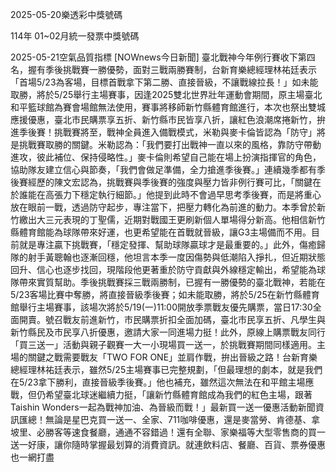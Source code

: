 
2025-05-20樂透彩中獎號碼

                                
114年 01~02月統一發票中獎號碼
                             
2025-05-21空氣品質指標
                              [NOWnews今日新聞] 臺北戰神今年例行賽收下第四名，握有季後挑戰賽一勝優勢，面對三戰兩勝賽制，台新育樂總經理林祐廷表示「首場5/23為客場，目標首戰拿下第二勝、直接晉級，不讓戰線拉長！」如未能取勝，將於5/25舉行主場賽事，因逢2025雙北世界壯年運動會期間，原主場臺北和平籃球館為賽會場館無法使用，賽事將移師新竹縣體育館進行，本次也祭出雙城應援優惠，臺北市民購票享五折、新竹縣市民皆享八折，讓紅色浪潮席捲新竹，拚進季後賽！挑戰賽將至，戰神全員進入備戰模式，米勒與麥卡倫皆認為「防守」將是挑戰賽取勝的關鍵。米勒認為：「我們要打出戰神一直以來的風格，靠防守帶動進攻，彼此補位、保持侵略性。」麥卡倫則希望自己能在場上扮演指揮官的角色，協助隊友建立信心與節奏，「我們會做足準備，全力搶進季後賽。」連續幾季都有季後賽經歷的陳文宏認為，挑戰賽與季後賽的強度與壓力皆非例行賽可比，「關鍵在於誰能在高張力下穩定執行細節。」他提到此時不會過早思考季後賽，而是將重心放在眼前一戰，透過防守起步，專注當下，把壓力轉化為前進的動力。本季曾於新竹繳出大三元表現的丁聖儒，近期對戰國王更刷新個人單場得分新高。他相信新竹縣體育館能為球隊帶來好運，也更希望能在首戰就晉級，讓G3主場備而不用。目前就是專注贏下挑戰賽，「穩定發揮、幫助球隊贏球才是最重要的。」此外，傷癒歸隊的射手黃聰翰也逐漸回穩，他坦言本季一度因傷勢與低潮陷入掙扎，但近期狀態回升、信心也逐步找回，現階段他更著重於防守貢獻與外線穩定輸出，希望能為球隊帶來實質幫助。季後挑戰賽採三戰兩勝制，已握有一勝優勢的臺北戰神，若能在5/23客場比賽中奪勝，將直接晉級季後賽；如未能取勝，將於5/25在新竹縣體育館舉行主場賽事，該場次將於5/19(一)11:00開放季票戰友優先購票，當日17:30全面開賣。號召戰友前進新竹，市民購票折扣全面加碼，臺北市民享五折、凡學生與新竹縣民及市民享八折優惠，邀請大家一同進場力挺！此外，原線上購票戰友同行「買三送一」活動與親子觀賽一大一小現場買一送一，於挑戰賽期間同樣適用。主場的關鍵之戰需要戰友「TWO FOR ONE」並肩作戰，拚出晉級之路！台新育樂總經理林祐廷表示，雖然5/25主場賽事已完整規劃，「但最理想的劇本，就是我們在5/23拿下勝利，直接晉級季後賽。」他也補充，雖然這次無法在和平館主場應戰，但仍希望臺北球迷繼續力挺，「讓新竹縣體育館成為我們的紅色主場，跟著Taishin Wonders一起為戰神加油、為晉級而戰！」最新買一送一優惠活動新聞資訊匯總！無論是星巴克買一送一、全家、711咖啡優惠，還是麥當勞、肯德基、拿坡里、必勝客等速食餐廳，通通不容錯過！還有全聯、家樂福等大型零售商的買一送一好康，讓你隨時掌握最划算的消費資訊。就連飲料店、餐廳、百貨、票券優惠也一網打盡